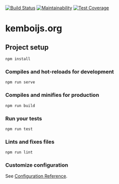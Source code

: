 [![Build Status](https://travis-ci.org/kemboijs/kemboijs.org.svg?branch=master)](https://travis-ci.org/kemboijs/kemboijs.org)
[![Maintainability](https://api.codeclimate.com/v1/badges/9fdcefea1a8cb77a3dd1/maintainability)](https://codeclimate.com/github/kemboijs/kemboijs.org/maintainability)
[![Test Coverage](https://api.codeclimate.com/v1/badges/9fdcefea1a8cb77a3dd1/test_coverage)](https://codeclimate.com/github/kemboijs/kemboijs.org/test_coverage)

# kemboijs.org

## Project setup
```
npm install
```

### Compiles and hot-reloads for development
```
npm run serve
```

### Compiles and minifies for production
```
npm run build
```

### Run your tests
```
npm run test
```

### Lints and fixes files
```
npm run lint
```

### Customize configuration
See [Configuration Reference](https://cli.vuejs.org/config/).
